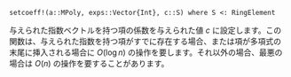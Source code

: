 ```
setcoeff!(a::MPoly, exps::Vector{Int}, c::S) where S <: RingElement
```

与えられた指数ベクトルを持つ項の係数を与えられた値 $c$ に設定します。この関数は、与えられた指数を持つ項がすでに存在する場合、または項が多項式の末尾に挿入される場合に $O(\log n)$ の操作を要します。それ以外の場合、最悪の場合は $O(n)$ の操作を要することがあります。
